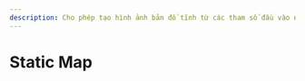 ```yaml
---
description: Cho phép tạo hình ảnh bản đồ tĩnh từ các tham số đầu vào như tọa độ, thu phóng, lớp bản đồ và đánh dấu vị trí. Phù hợp cho việc nhúng bản đồ vào các trang web hoặc ứng dụng mà không cần tải dữ liệu động.
---
```


# Static Map